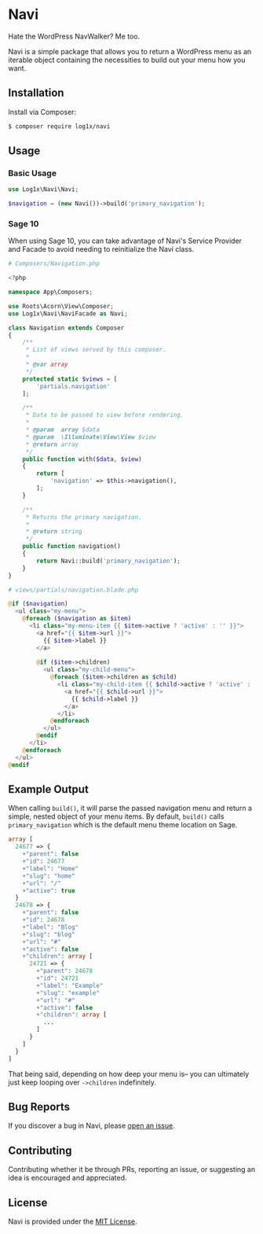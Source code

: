 # Navi

Hate the WordPress NavWalker? Me too.

Navi is a simple package that allows you to return a WordPress menu as an iterable object containing the necessities to build out your menu how you want.

## Installation

Install via Composer:

```bash
$ composer require log1x/navi
```

## Usage

### Basic Usage

```php
use Log1x\Navi\Navi;

$navigation = (new Navi())->build('primary_navigation');
```

### Sage 10

When using Sage 10, you can take advantage of Navi's Service Provider and Facade to avoid needing to reinitialize the Navi class.

```php
# Composers/Navigation.php

<?php

namespace App\Composers;

use Roots\Acorn\View\Composer;
use Log1x\Navi\NaviFacade as Navi;

class Navigation extends Composer
{
    /**
     * List of views served by this composer.
     *
     * @var array
     */
    protected static $views = [
        'partials.navigation'
    ];

    /**
     * Data to be passed to view before rendering.
     *
     * @param  array $data
     * @param  \Illuminate\View\View $view
     * @return array
     */
    public function with($data, $view)
    {
        return [
            'navigation' => $this->navigation(),
        ];
    }

    /**
     * Returns the primary navigation.
     *
     * @return string
     */
    public function navigation()
    {
        return Navi::build('primary_navigation');
    }
}
```

```php
# views/partials/navigation.blade.php

@if ($navigation)
  <ul class="my-menu">
    @foreach ($navigation as $item)
      <li class="my-menu-item {{ $item->active ? 'active' : '' }}">
        <a href="{{ $item->url }}">
          {{ $item->label }}
        </a>
        
        @if ($item->children)
          <ul class="my-child-menu">
            @foreach ($item->children as $child)
              <li class="my-child-item {{ $child->active ? 'active' : '' }}">
                <a href="{{ $child->url }}">
                  {{ $child->label }}
                </a>
              </li>
            @endforeach 
          </ul>
        @endif
      </li>
    @endforeach
  </ul>
@endif
```

## Example Output

When calling `build()`, it will parse the passed navigation menu and return a simple, nested object of your menu items. By default, `build()` calls `primary_navigation` which is the default menu theme location on Sage.

```php
array [
  24677 => {
    +"parent": false
    +"id": 24677
    +"label": "Home"
    +"slug": "home"
    +"url": "/"
    +"active": true
  }
  24678 => {
    +"parent": false
    +"id": 24678
    +"label": "Blog"
    +"slug": "blog"
    +"url": "#"
    +"active": false
    +"children": array [
      24721 => {
        +"parent": 24678
        +"id": 24721
        +"label": "Example"
        +"slug": "example"
        +"url": "#"
        +"active": false
        +"children": array [
          ...
        ]
      }
    ]
  }
]
```

That being said, depending on how deep your menu is– you can ultimately just keep looping over `->children` indefinitely.

## Bug Reports

If you discover a bug in Navi, please [open an issue](https://github.com/log1x/navi/issues).

## Contributing

Contributing whether it be through PRs, reporting an issue, or suggesting an idea is encouraged and appreciated.

## License

Navi is provided under the [MIT License](https://github.com/log1x/navi/blob/master/LICENSE.md).
